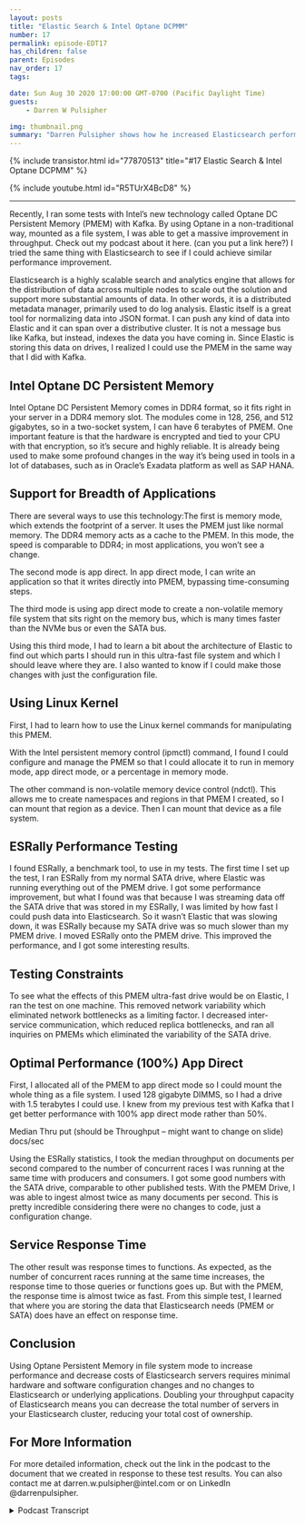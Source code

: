 ```yaml
---
layout: posts
title: "Elastic Search & Intel Optane DCPMM"
number: 17
permalink: episode-EDT17
has_children: false
parent: Episodes
nav_order: 17
tags:

date: Sun Aug 30 2020 17:00:00 GMT-0700 (Pacific Daylight Time)
guests:
    - Darren W Pulsipher

img: thumbnail.png
summary: "Darren Pulsipher shows how he increased Elasticsearch performance using Intel%92s Optane Persistent Memory in 100 percent app direct mode. His tests show an incredible performance increase of 2x. By doubling the throughput capacity, you can greatly decrease the number of servers in your Elasticsearch cluster."
---
```


{% include transistor.html id="77870513" title="#17 Elastic Search & Intel Optane DCPMM" %}

{% include youtube.html id="R5TUrX4BcD8" %}

---

<p>Recently, I ran some tests with Intel’s new technology called Optane DC Persistent Memory (PMEM) with Kafka. By using Optane in a non-traditional way, mounted as a file system, I was able to get a massive improvement in throughput. Check out my podcast about it here. (can you put a link here?) I tried the same thing with Elasticsearch to see if I could achieve similar performance improvement.</p>
<p>Elasticsearch is a highly scalable search and analytics engine that allows for the distribution of data across multiple nodes to scale out the solution and support more substantial amounts of data. In other words, it is a distributed metadata manager, primarily used to do log analysis. Elastic itself is a great tool for normalizing data into JSON format. I can push any kind of data into Elastic and it can span over a distributive cluster. It is not a message bus like Kafka, but instead, indexes the data you have coming in. Since Elastic is storing this data on drives, I realized I could use the PMEM in the same way that I did with Kafka.</p>
<p></p><h2> Intel Optane DC Persistent Memory</h2>
<p>
</p>
<p>Intel Optane DC Persistent Memory comes in DDR4 format, so it fits right in your server in a DDR4 memory slot. The modules come in 128, 256, and 512 gigabytes, so in a two-socket system, I can have 6 terabytes of PMEM. One important feature is that the hardware is encrypted and tied to your CPU with that encryption, so it’s secure and highly reliable. It is already being used to make some profound changes in the way it’s being used in tools in a lot of databases, such as in Oracle’s Exadata platform as well as SAP HANA.</p>
<p></p><h2> Support for Breadth of Applications</h2>
<p>
</p>
<p></p>
<p>There are several ways to use this technology:The first is memory mode, which extends the footprint of a server. It uses the PMEM just like normal memory. The DDR4 memory acts as a cache to the PMEM. In this mode, the speed is comparable to DDR4; in most applications, you won’t see a change.</p>
<p>The second mode is app direct. In app direct mode, I can write an application so that it writes directly into PMEM, bypassing time-consuming steps.</p>
<p>The third mode is using app direct mode to create a non-volatile memory file system that sits right on the memory bus, which is many times faster than the NVMe bus or even the SATA bus.</p>
<p>Using this third mode, I had to learn a bit about the architecture of Elastic to find out which parts I should run in this ultra-fast file system and which I should leave where they are. I also wanted to know if I could make those changes with just the configuration file.</p>
<p></p><h2> Using Linux Kernel</h2>
<p>
</p>
<p>First, I had to learn how to use the Linux kernel commands for manipulating this PMEM.</p>
<p>With the Intel persistent memory control (ipmctl) command, I found I could configure and manage the PMEM so that I could allocate it to run in memory mode, app direct mode, or a percentage in memory mode.</p>
<p>The other command is non-volatile memory device control (ndctl). This allows me to create namespaces and regions in that PMEM I created, so I can mount that region as a device. Then I can mount that device as a file system.</p>
<p></p><h2> ESRally Performance Testing</h2>
<p>
</p>
<p>I found ESRally, a benchmark tool, to use in my tests. The first time I set up the test, I ran ESRally from my normal SATA drive, where Elastic was running everything out of the PMEM drive. I got some performance improvement, but what I found was that because I was streaming data off the SATA drive that was stored in my ESRally, I was limited by how fast I could push data into Elasticsearch. So it wasn’t Elastic that was slowing down, it was ESRally because my SATA drive was so much slower than my PMEM drive. I moved ESRally onto the PMEM drive. This improved the performance, and I got some interesting results.</p>
<p></p><h2> Testing Constraints</h2>
<p>
</p>
<p>To see what the effects of this PMEM ultra-fast drive would be on Elastic, I ran the test on one machine. This removed network variability which eliminated network bottlenecks as a limiting factor. I decreased inter-service communication, which reduced replica bottlenecks, and ran all inquiries on PMEMs which eliminated the variability of the SATA drive.</p>
<p></p><h2> Optimal Performance (100%) App Direct</h2>
<p>
</p>
<p>First, I allocated all of the PMEM to app direct mode so I could mount the whole thing as a file system. I used 128 gigabyte DIMMS, so I had a drive with 1.5 terabytes I could use. I knew from my previous test with Kafka that I get better performance with 100% app direct mode rather than 50%.</p>
<p>Median Thru put (should be Throughput – might want to change on slide) docs/sec</p>
<p>Using the ESRally statistics, I took the median throughput on documents per second compared to the number of concurrent races I was running at the same time with producers and consumers.  I got some good numbers with the SATA drive, comparable to other published tests. With the PMEM Drive, I was able to ingest almost twice as many documents per second. This is pretty incredible considering there were no changes to code, just a configuration change.</p>
<p></p><h2> Service Response Time</h2>
<p>
</p>
<p>The other result was response times to functions. As expected, as the number of concurrent races running at the same time increases, the response time to those queries or functions goes up. But with the PMEM, the response time is almost twice as fast. From this simple test, I learned that where you are storing the data that Elasticsearch needs (PMEM or SATA) does have an effect on response time.</p>
<p></p><h2> Conclusion </h2>
<p>
</p>
<p>Using Optane Persistent Memory in file system mode to increase performance and decrease costs of Elasticsearch servers requires minimal hardware and software configuration changes and no changes to Elasticsearch or underlying applications. Doubling your throughput capacity of Elasticsearch means you can decrease the total number of servers in your Elasticsearch cluster, reducing your total cost of ownership.</p>
<p></p><h2> For More Information</h2>
<p>
</p>
<p>For more detailed information, check out the link in the podcast to the document that we created in response to these test results. You can also contact me at darren.w.pulsipher@intel.com or on LinkedIn @darrenpulsipher.</p>
<p>

<details>
<summary> Podcast Transcript </summary>

<p></p>

</details>
